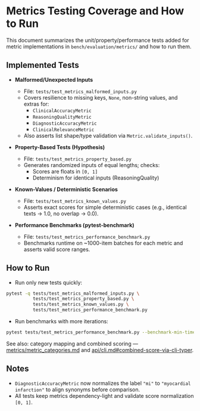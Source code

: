 # Metrics Testing Coverage and How to Run

This document summarizes the unit/property/performance tests added for metric implementations in `bench/evaluation/metrics/` and how to run them.

## Implemented Tests

- **Malformed/Unexpected Inputs**
  - File: `tests/test_metrics_malformed_inputs.py`
  - Covers resilience to missing keys, `None`, non-string values, and extras for:
    - `ClinicalAccuracyMetric`
    - `ReasoningQualityMetric`
    - `DiagnosticAccuracyMetric`
    - `ClinicalRelevanceMetric`
  - Also asserts list shape/type validation via `Metric.validate_inputs()`.

- **Property-Based Tests (Hypothesis)**
  - File: `tests/test_metrics_property_based.py`
  - Generates randomized inputs of equal lengths; checks:
    - Scores are floats in `[0, 1]`
    - Determinism for identical inputs (ReasoningQuality)

- **Known-Values / Deterministic Scenarios**
  - File: `tests/test_metrics_known_values.py`
  - Asserts exact scores for simple deterministic cases (e.g., identical texts -> 1.0, no overlap -> 0.0).

- **Performance Benchmarks (pytest-benchmark)**
  - File: `tests/test_metrics_performance_benchmark.py`
  - Benchmarks runtime on ~1000-item batches for each metric and asserts valid score ranges.

## How to Run

- Run only new tests quickly:
```bash
pytest -q tests/test_metrics_malformed_inputs.py \
          tests/test_metrics_property_based.py \
          tests/test_metrics_known_values.py \
          tests/test_metrics_performance_benchmark.py
```

- Run benchmarks with more iterations:
```bash
pytest tests/test_metrics_performance_benchmark.py --benchmark-min-time=0.1
```

See also: category mapping and combined scoring — [metrics/metric_categories.md](metrics/metric_categories.md) and [api/cli.md#combined-score-via-cli-typer](api/cli.md#combined-score-via-cli-typer).

## Notes

- `DiagnosticAccuracyMetric` now normalizes the label `"mi"` to `"myocardial infarction"` to align synonyms before comparison.
- All tests keep metrics dependency-light and validate score normalization `[0, 1]`.
